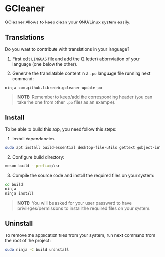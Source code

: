 # GCleaner

GCleaner Allows to keep clean your GNU/Linux system easily.

## Translations

Do you want to contribute with translations in your language?

1. First edit `LINGUAS` file and add the (2 letter) abbreviation of your language (one below the other).

2. Generate the translatable content in a `.po` language file running next command:
```bash
ninja com.github.libredeb.gcleaner-update-po
```

> **NOTE:** Remember to keep/add the corresponding header (you can take the one from other `.po` files as an example).

## Install

To be able to build this app, you need follow this steps:

1. Install dependencies:
```bash
sudo apt install build-essential desktop-file-utils gettext gobject-introspection libgala-dev libgee-0.8-dev libgirepository1.0-dev libglib2.0-dev libgranite-dev libgtk-3-dev libplank-dev libswitchboard-2.0-dev libunity-dev libwingpanel-2.0-dev libxml2-dev libxml2-utils meson valac valadoc
```

2. Configure build directory:
```bash
meson build --prefix=/usr
```

3. Compile the source code and install the required files on your system:
```bash
cd build
ninja
ninja install
```

> **NOTE:** You will be asked for your user password to have privileges/permissions to install the required files on your system.

## Uninstall

To remove the application files from your system, run next command from the root of the project:
```bash
sudo ninja -C build uninstall
```
